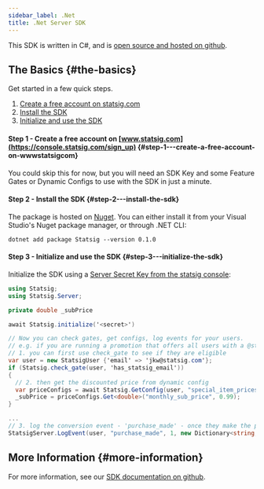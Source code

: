 ```yaml
---
sidebar_label: .Net
title: .Net Server SDK
---
```


This SDK is written in C#, and is [open source and hosted on github](https://github.com/statsig-io/dotnet-sdk).

## The Basics {#the-basics}

Get started in a few quick steps.

1. [Create a free account on statsig.com](#step1)
2. [Install the SDK](#step2)
3. [Initialize and use the SDK](#step3)

<a name="step1"></a>

#### Step 1 - Create a free account on [www.statsig.com](https://console.statsig.com/sign_up) {#step-1---create-a-free-account-on-wwwstatsigcom}

You could skip this for now, but you will need an SDK Key and some Feature Gates or Dynamic Configs to use with the SDK in just a minute.

<a name="step2"></a>

#### Step 2 - Install the SDK {#step-2---install-the-sdk}

The package is hosted on [Nuget](https://www.nuget.org/packages/Statsig/). You can either install it from your Visual Studio's Nuget package manager, or through .NET CLI:

```
dotnet add package Statsig --version 0.1.0
```

#### Step 3 - Initialize and use the SDK {#step-3---initialize-the-sdk}

Initialize the SDK using a [Server Secret Key from the statsig console](https://console.statsig.com/api_keys):

```cs
using Statsig;
using Statsig.Server;

private double _subPrice

await Statsig.initialize('<secret>')

// Now you can check gates, get configs, log events for your users.
// e.g. if you are running a promotion that offers all users with a @statsig.com email a discounted price on your monthly subscription service,
// 1. you can first use check_gate to see if they are eligible
var user = new StatsigUser {'email' => 'jkw@statsig.com'};
if (Statsig.check_gate(user, 'has_statsig_email'))
{
  // 2. then get the discounted price from dynamic config
  var priceConfigs = await Statsig.GetConfig(user, "special_item_prices");
  _subPrice = priceConfigs.Get<double>("monthly_sub_price", 0.99);
}

...
// 3. log the conversion event - 'purchase_made' - once they make the purchase
StatsigServer.LogEvent(user, "purchase_made", 1, new Dictionary<string, string>(){ { "price", _subPrice.ToString() } });
```


## More Information {#more-information}

For more information, see our [SDK documentation on github](https://github.com/statsig-io/dotnet-sdk).
